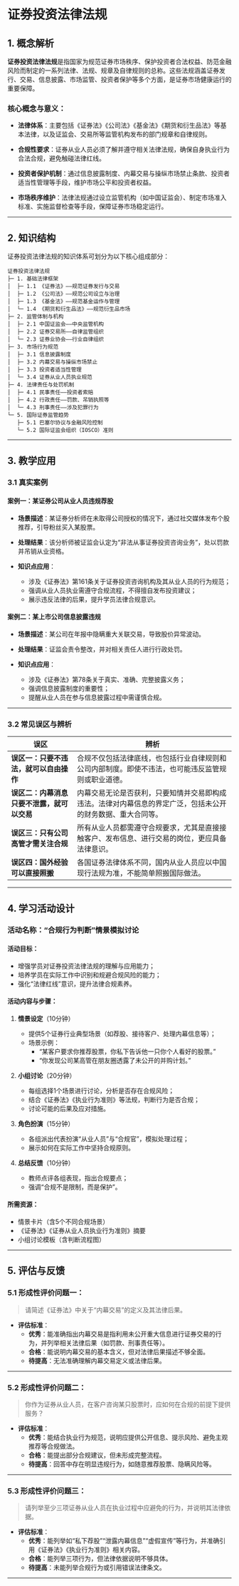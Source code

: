# 证券投资法律法规

## 1. 概念解析

**证券投资法律法规**是指国家为规范证券市场秩序、保护投资者合法权益、防范金融风险而制定的一系列法律、法规、规章及自律规则的总称。这些法规涵盖证券发行、交易、信息披露、市场监管、投资者保护等多个方面，是证券市场健康运行的重要保障。

### 核心概念与意义：

- **法律体系**：主要包括《证券法》《公司法》《基金法》《期货和衍生品法》等基本法律，以及证监会、交易所等监管机构发布的部门规章和自律规则。
  
- **合规性要求**：证券从业人员必须了解并遵守相关法律法规，确保自身执业行为合法合规，避免触碰法律红线。

- **投资者保护机制**：通过信息披露制度、内幕交易与操纵市场禁止条款、投资者适当性管理等手段，维护市场公平和投资者权益。

- **市场秩序维护**：法律法规通过设立监管机构（如中国证监会）、制定市场准入标准、实施监督检查等手段，保障证券市场稳定运行。

---

## 2. 知识结构

证券投资法律法规的知识体系可划分为以下核心组成部分：

```
证券投资法律法规
├─ 1. 基础法律框架
│  ├─ 1.1 《证券法》——规范证券发行与交易
│  ├─ 1.2 《公司法》——规范公司设立与治理
│  ├─ 1.3 《基金法》——规范基金运作与管理
│  └─ 1.4 《期货和衍生品法》——规范衍生品市场
├─ 2. 监管体制与机构
│  ├─ 2.1 中国证监会——中央监管机构
│  ├─ 2.2 证券交易所——自律监管组织
│  └─ 2.3 证券业协会——行业自律组织
├─ 3. 市场行为规范
│  ├─ 3.1 信息披露制度
│  ├─ 3.2 内幕交易与操纵市场禁止
│  ├─ 3.3 投资者适当性管理
│  └─ 3.4 证券从业人员执业规范
├─ 4. 法律责任与处罚机制
│  ├─ 4.1 民事责任——投资者索赔
│  ├─ 4.2 行政责任——罚款、吊销执照等
│  └─ 4.3 刑事责任——涉及犯罪行为
└─ 5. 国际证券监管趋势
   ├─ 5.1 巴塞尔协议与金融风险控制
   └─ 5.2 国际证监会组织（IOSCO）准则
```

---

## 3. 教学应用

### 3.1 真实案例

#### 案例一：某证券公司从业人员违规荐股

- **场景描述**：某证券分析师在未取得公司授权的情况下，通过社交媒体发布个股推荐，引导粉丝买入某股票。

- **处理结果**：该分析师被证监会认定为“非法从事证券投资咨询业务”，处以罚款并吊销从业资格。

- **知识点应用**：
  - 涉及《证券法》第161条关于证券投资咨询机构及其从业人员的行为规范；
  - 强调从业人员执业需遵守合规流程，不得擅自发布投资建议；
  - 展示违反法律的后果，提升学员法律合规意识。

#### 案例二：某上市公司信息披露违规

- **场景描述**：某公司在年报中隐瞒重大关联交易，导致股价异常波动。

- **处理结果**：证监会责令整改，并对相关责任人进行行政处罚。

- **知识点应用**：
  - 涉及《证券法》第78条关于真实、准确、完整披露义务；
  - 强调信息披露制度的重要性；
  - 提醒从业人员在参与信息披露过程中需谨慎合规。

---

### 3.2 常见误区与辨析

| 误区 | 辨析 |
|------|------|
| **误区一：只要不违法，就可以自由操作** | 合规不仅包括法律底线，也包括行业自律规则和公司内部制度。即使不违法，也可能违反监管规则或职业道德。 |
| **误区二：内幕消息只要不泄露，就可以交易** | 内幕交易无论是否获利，只要知情并交易即构成违法。法律对内幕信息的界定广泛，包括未公开的财务数据、重大合同等。 |
| **误区三：只有公司高管才需关注合规** | 所有从业人员都需遵守合规要求，尤其是直接接触客户、发布信息、进行交易的岗位，更应具备法律意识。 |
| **误区四：国外经验可以直接照搬** | 各国证券法律体系不同，国内从业人员应以中国现行法规为准，不能简单照搬国际做法。 |

---

## 4. 学习活动设计

### 活动名称：**“合规行为判断”情景模拟讨论**

#### 活动目标：

- 增强学员对证券投资法律法规的理解与应用能力；
- 培养学员在实际工作中识别和规避合规风险的能力；
- 强化“法律红线”意识，提升法律合规素养。

#### 活动内容与步骤：

1. **情景设定**（10分钟）  
   - 提供5个证券行业典型场景（如荐股、接待客户、处理内幕信息等）；
   - 场景示例：
     - “某客户要求你推荐股票，你私下告诉他一只你个人看好的股票。”
     - “你发现公司某高管在朋友圈透露了未公开的并购计划。”

2. **小组讨论**（20分钟）  
   - 每组选择1个场景进行讨论，分析是否存在合规风险；
   - 结合《证券法》《执业行为准则》等法规，判断行为是否合规；
   - 讨论可能的后果及应对措施。

3. **角色扮演**（15分钟）  
   - 各组派出代表扮演“从业人员”与“合规官”，模拟处理过程；
   - 展示如何在实际工作中坚持合规原则。

4. **总结反馈**（10分钟）  
   - 教师点评各组表现，指出合规要点；
   - 强调“合规不是限制，而是保护”。

#### 所需资源：

- 情景卡片（含5个不同合规场景）
- 《证券法》《证券从业人员执业行为准则》摘要
- 小组讨论模板（含判断流程图）

---

## 5. 评估与反馈

### 5.1 形成性评价问题一：

> 请简述《证券法》中关于“内幕交易”的定义及其法律后果。

- **评估标准**：
  - **优秀**：能准确指出内幕交易是指利用未公开重大信息进行证券交易的行为，并列举相关法律后果（如罚款、刑事责任等）。
  - **合格**：能说明内幕交易的基本含义，但对法律后果描述不够全面。
  - **待提高**：无法准确理解内幕交易定义或法律后果。

---

### 5.2 形成性评价问题二：

> 你作为证券从业人员，在客户咨询某只股票时，应如何在合规的前提下提供服务？

- **评估标准**：
  - **优秀**：能结合执业行为规范，说明应提供公开信息、提示风险、避免主观推荐等合规做法。
  - **合格**：能提出部分合规建议，但未形成完整流程。
  - **待提高**：回答中存在明显违规行为，如随意推荐股票、隐瞒风险等。

---

### 5.3 形成性评价问题三：

> 请列举至少三项证券从业人员在执业过程中应避免的行为，并说明其法律依据。

- **评估标准**：
  - **优秀**：能列举如“私下荐股”“泄露内幕信息”“虚假宣传”等行为，并准确引用《证券法》《执业行为准则》相关内容。
  - **合格**：能列举三项行为，但法律依据说明不够具体。
  - **待提高**：未能列举合规行为或引用错误法律条文。

--- 